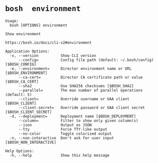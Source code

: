 # `bosh  environment `

    Usage:
      bosh [OPTIONS] environment
    
    Show environment
    
    https://bosh.io/docs/cli-v2#environment
    
    Application Options:
      -v, --version          Show CLI version
          --config=          Config file path (default: ~/.bosh/config) [$BOSH_CONFIG]
      -e, --environment=     Director environment name or URL [$BOSH_ENVIRONMENT]
          --ca-cert=         Director CA certificate path or value [$BOSH_CA_CERT]
          --sha2             Use SHA256 checksums [$BOSH_SHA2]
          --parallel=        The max number of parallel operations (default: 5)
          --client=          Override username or UAA client [$BOSH_CLIENT]
          --client-secret=   Override password or UAA client secret [$BOSH_CLIENT_SECRET]
      -d, --deployment=      Deployment name [$BOSH_DEPLOYMENT]
          --column=          Filter to show only given column(s)
          --json             Output as JSON
          --tty              Force TTY-like output
          --no-color         Toggle colorized output
      -n, --non-interactive  Don't ask for user input [$BOSH_NON_INTERACTIVE]
    
    Help Options:
      -h, --help             Show this help message

